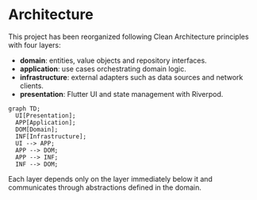 # Architecture

This project has been reorganized following Clean Architecture principles with four layers:

- **domain**: entities, value objects and repository interfaces.
- **application**: use cases orchestrating domain logic.
- **infrastructure**: external adapters such as data sources and network clients.
- **presentation**: Flutter UI and state management with Riverpod.

```mermaid
graph TD;
  UI[Presentation];
  APP[Application];
  DOM[Domain];
  INF[Infrastructure];
  UI --> APP;
  APP --> DOM;
  APP --> INF;
  INF --> DOM;
```

Each layer depends only on the layer immediately below it and communicates through abstractions defined in the domain.
